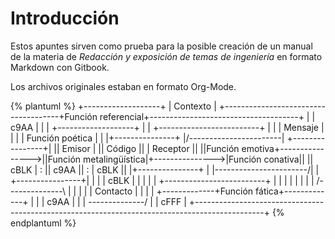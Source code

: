 # Introducción

Estos  apuntes sirven  como prueba  para  la posible  creación de  un  manual de  la materia  de
*Redacción y exposición de temas de ingeniería* en formato Markdown con Gitbook.

Los archivos originales estaban en formato Org-Mode.

{% plantuml %}
                                      +-------------------+
                                      |     Contexto      |
+-------------------------------------+Función referencial+-------------------------------------+
|                                     |       c9AA        |                                     |
|                                     +-------------------+                                     |
|                                  +-------------------------+                                  |
|                                  |         Mensaje         |                                  |
|                                  |     Función poética     |                                  |
|+---------------+                 |/-----------------------\|                +----------------+|
||    Emisor     |                 ||        Código         ||                |    Receptor    ||
||Función emotiva+---------------->||Función metalingüística|+--------------->|Función conativa||
||    cBLK       |        :        ||         c9AA          ||       :        |     cBLK       ||
|+---------------+        |        |\-----------------------/|       |        +----------------+|
|                         |        |          cBLK           |       |                          |
|                         |        +-------------------------+       |                          |
|                         |                                          |                          |
|                         |             /--------------\             |                          |
|                         |             |   Contacto   |             |                          |
|                         +-------------+Función fática+-------------+                          |
|                                       |     c9AA     |                                        |
|                                       \--------------/                                        |
|                                             cFFF                                              |
+-----------------------------------------------------------------------------------------------+
{% endplantuml %}
